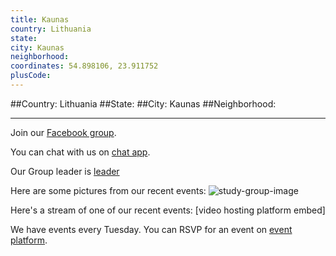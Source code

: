 ```yaml
---
title: Kaunas
country: Lithuania
state: 
city: Kaunas
neighborhood: 
coordinates: 54.898106, 23.911752
plusCode:
---
```


##Country: Lithuania
##State: 
##City: Kaunas
##Neighborhood: 
*****
Join our [Facebook group](https://www.facebook.com/groups/free.code.camp.kaunas).

You can chat with us on [chat app]().

Our Group leader is [leader]()

Here are some pictures from our recent events:
![study-group-image]()

Here's a stream of one of our recent events:
[video hosting platform embed]

We have events every Tuesday. You can RSVP for an event on [event platform]().
